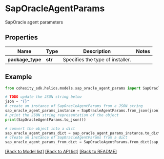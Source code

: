 # SapOracleAgentParams

SapOracle agent parameters

## Properties

Name | Type | Description | Notes
------------ | ------------- | ------------- | -------------
**package_type** | **str** | Specifies the type of installer. | 

## Example

```python
from cohesity_sdk.helios.models.sap_oracle_agent_params import SapOracleAgentParams

# TODO update the JSON string below
json = "{}"
# create an instance of SapOracleAgentParams from a JSON string
sap_oracle_agent_params_instance = SapOracleAgentParams.from_json(json)
# print the JSON string representation of the object
print(SapOracleAgentParams.to_json())

# convert the object into a dict
sap_oracle_agent_params_dict = sap_oracle_agent_params_instance.to_dict()
# create an instance of SapOracleAgentParams from a dict
sap_oracle_agent_params_from_dict = SapOracleAgentParams.from_dict(sap_oracle_agent_params_dict)
```
[[Back to Model list]](../README.md#documentation-for-models) [[Back to API list]](../README.md#documentation-for-api-endpoints) [[Back to README]](../README.md)


